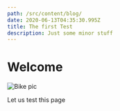 ```yaml
---
path: /src/content/blog/
date: 2020-06-13T04:35:30.995Z
title: The first Test
description: Just some minor stuff
---
```

# Welcome

![Bike pic](assets/cb.jpeg "CB150R from Thailand")

Let us test this page